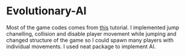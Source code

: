 ﻿# Evolutionary-AI

Most of the game codes comes from [this](https://www.youtube.com/watch?v=8LRI0RLKyt0&list=PLsk-HSGFjnaH5yghzu7PcOzm9NhsW0Urw&index=19&ab_channel=KidsCanCode) tutorial. I implemented jump chanelling, collision and disable player movement while jumping and changed structure of the game so I could spawn many players with individual movements. I used neat package to implement AI.
